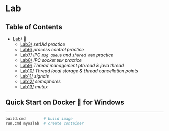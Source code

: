# Lab

## Table of Contents

+ [Lab/](https://github.com/liao2000/Operating-Systems-NCHU/tree/main/Lab) :microscope:
    + [Lab3/](https://github.com/liao2000/Operating-Systems-NCHU/tree/main/Lab/Lab3) *setUid practice*
    + [Lab6/](https://github.com/liao2000/Operating-Systems-NCHU/tree/main/Lab/Lab6) *process control practice*
    + [Lab7/](https://github.com/liao2000/Operating-Systems-NCHU/tree/main/Lab/Lab7) *IPC `msg queue` and `shared mem` practice*
    + [Lab8/](https://github.com/liao2000/Operating-Systems-NCHU/tree/main/Lab/Lab8) *IPC socket `UDP` practice*
    + [Lab9/](https://github.com/liao2000/Operating-Systems-NCHU/tree/main/Lab/Lab9) *Thread management pthread & java thread*
    + [Lab10/](https://github.com/liao2000/Operating-Systems-NCHU/tree/main/Lab/Lab10) *Thread local storage & thread cancellation points*
    + [Lab11/](https://github.com/liao2000/Operating-Systems-NCHU/tree/main/Lab/Lab11) *signals*
    + [Lab12/](https://github.com/liao2000/Operating-Systems-NCHU/tree/main/Lab/Lab12) *semaphores*
    + [Lab13/](https://github.com/liao2000/Operating-Systems-NCHU/tree/main/Lab/Lab13) *mutex*

## Quick Start on Docker :whale: for Windows

---

```sh
build.cmd        # build image
run.cmd myoslab  # create container
```

